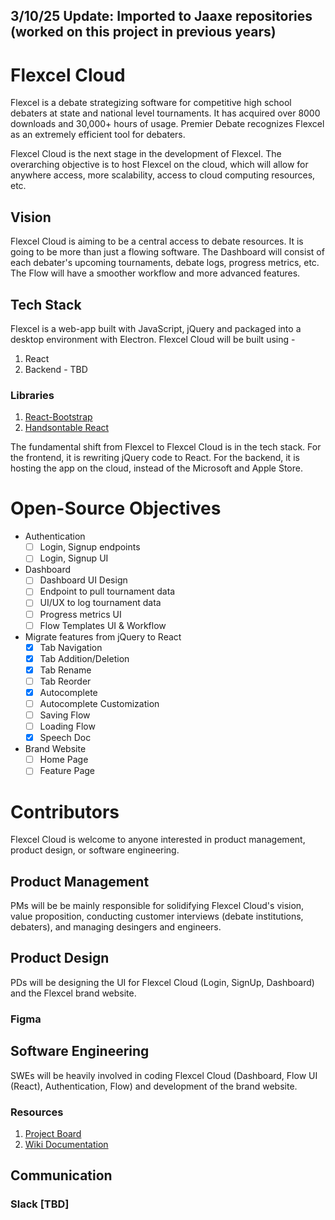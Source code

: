 ## 3/10/25 Update: Imported to Jaaxe repositories (worked on this project in previous years)

# Flexcel Cloud
Flexcel is a debate strategizing software for competitive high school debaters at state and national level tournaments. It has acquired over 8000 downloads and 30,000+ hours of usage. Premier Debate recognizes Flexcel as an extremely efficient tool for debaters. 

Flexcel Cloud is the next stage in the development of Flexcel. The overarching objective 
is to host Flexcel on the cloud, which will allow for anywhere access, more scalability,
access to cloud computing resources, etc.

## Vision
Flexcel Cloud is aiming to be a central access to debate resources. It is going to be more than just a flowing software. The Dashboard will consist of each debater's upcoming tournaments, debate logs, progress metrics, etc. The Flow will have a smoother workflow and more advanced features. 
## Tech Stack 
Flexcel is a web-app built with JavaScript, jQuery and packaged into a desktop environment
with Electron. Flexcel Cloud will be built using - 
1. React 
2. Backend - TBD
### Libraries
1. [React-Bootstrap](https://react-bootstrap.github.io/)
2. [Handsontable React](https://handsontable.com/docs/8.4.0/frameworks-wrapper-for-react-installation.html) 

The fundamental shift from Flexcel to Flexcel Cloud is in the tech stack. For the frontend, it is rewriting jQuery code to React. For the backend, it is hosting the app on the cloud, instead of the  Microsoft and Apple Store.

# Open-Source Objectives
- Authentication
  - [ ] Login, Signup endpoints
  - [ ] Login, Signup UI
- Dashboard 
  - [ ] Dashboard UI Design 
  - [ ] Endpoint to pull tournament data
  - [ ] UI/UX to log tournament data
  - [ ] Progress metrics UI
  - [ ] Flow Templates UI & Workflow
- Migrate features from jQuery to React
  - [x]  Tab Navigation
  - [x]  Tab Addition/Deletion
  - [x]  Tab Rename
  - [ ]  Tab Reorder
  - [x]  Autocomplete
  - [ ]  Autocomplete Customization
  - [ ]  Saving Flow
  - [ ]  Loading Flow
  - [x]  Speech Doc
- Brand Website
  - [ ]  Home Page
  - [ ]  Feature Page

# Contributors
Flexcel Cloud is welcome to anyone interested in product management, product design, 
or software engineering. 
## Product Management 
PMs will be be mainly responsible for solidifying Flexcel Cloud's vision, value proposition,
conducting customer interviews (debate institutions, debaters), and managing desingers and engineers. 

## Product Design
PDs will be designing the UI for Flexcel Cloud (Login, SignUp, Dashboard) and the Flexcel brand website. 

### Figma

## Software Engineering
SWEs will be heavily involved in coding Flexcel Cloud (Dashboard, Flow UI (React), Authentication, Flow) and
development of the brand website. 
### Resources
1. [Project Board](https://github.com/saranchockan/flexcel-cloud/projects/1)
2. [Wiki Documentation](https://github.com/saranchockan/flexcel-cloud/wiki/Frontend-Documentation)

## Communication
### Slack [TBD]



